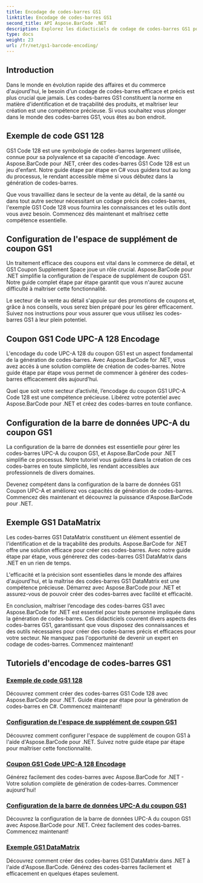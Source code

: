 ```yaml
---
title: Encodage de codes-barres GS1
linktitle: Encodage de codes-barres GS1
second_title: API Aspose.BarCode .NET
description: Explorez les didacticiels de codage de codes-barres GS1 pour Aspose.BarCode dans .NET. Créez facilement des codes-barres GS1 Code 128, UPC-A et DataMatrix. Commencez maintenant!
type: docs
weight: 23
url: /fr/net/gs1-barcode-encoding/
---
```


## Introduction
Dans le monde en évolution rapide des affaires et du commerce d'aujourd'hui, le besoin d'un codage de codes-barres efficace et précis est plus crucial que jamais. Les codes-barres GS1 constituent la norme en matière d'identification et de traçabilité des produits, et maîtriser leur création est une compétence précieuse. Si vous souhaitez vous plonger dans le monde des codes-barres GS1, vous êtes au bon endroit.

## Exemple de code GS1 128

GS1 Code 128 est une symbologie de codes-barres largement utilisée, connue pour sa polyvalence et sa capacité d'encodage. Avec Aspose.BarCode pour .NET, créer des codes-barres GS1 Code 128 est un jeu d'enfant. Notre guide étape par étape en C# vous guidera tout au long du processus, le rendant accessible même si vous débutez dans la génération de codes-barres.

Que vous travailliez dans le secteur de la vente au détail, de la santé ou dans tout autre secteur nécessitant un codage précis des codes-barres, l'exemple GS1 Code 128 vous fournira les connaissances et les outils dont vous avez besoin. Commencez dès maintenant et maîtrisez cette compétence essentielle.

## Configuration de l'espace de supplément de coupon GS1

Un traitement efficace des coupons est vital dans le commerce de détail, et GS1 Coupon Supplement Space joue un rôle crucial. Aspose.BarCode pour .NET simplifie la configuration de l'espace de supplément de coupon GS1. Notre guide complet étape par étape garantit que vous n'aurez aucune difficulté à maîtriser cette fonctionnalité.

Le secteur de la vente au détail s'appuie sur des promotions de coupons et, grâce à nos conseils, vous serez bien préparé pour les gérer efficacement. Suivez nos instructions pour vous assurer que vous utilisez les codes-barres GS1 à leur plein potentiel.

## Coupon GS1 Code UPC-A 128 Encodage

L'encodage du code UPC-A 128 du coupon GS1 est un aspect fondamental de la génération de codes-barres. Avec Aspose.BarCode for .NET, vous avez accès à une solution complète de création de codes-barres. Notre guide étape par étape vous permet de commencer à générer des codes-barres efficacement dès aujourd'hui.

Quel que soit votre secteur d’activité, l’encodage du coupon GS1 UPC-A Code 128 est une compétence précieuse. Libérez votre potentiel avec Aspose.BarCode pour .NET et créez des codes-barres en toute confiance.

## Configuration de la barre de données UPC-A du coupon GS1

La configuration de la barre de données est essentielle pour gérer les codes-barres UPC-A du coupon GS1, et Aspose.BarCode pour .NET simplifie ce processus. Notre tutoriel vous guidera dans la création de ces codes-barres en toute simplicité, les rendant accessibles aux professionnels de divers domaines.

Devenez compétent dans la configuration de la barre de données GS1 Coupon UPC-A et améliorez vos capacités de génération de codes-barres. Commencez dès maintenant et découvrez la puissance d'Aspose.BarCode pour .NET.

## Exemple GS1 DataMatrix

Les codes-barres GS1 DataMatrix constituent un élément essentiel de l'identification et de la traçabilité des produits. Aspose.BarCode for .NET offre une solution efficace pour créer ces codes-barres. Avec notre guide étape par étape, vous générerez des codes-barres GS1 DataMatrix dans .NET en un rien de temps.

L'efficacité et la précision sont essentielles dans le monde des affaires d'aujourd'hui, et la maîtrise des codes-barres GS1 DataMatrix est une compétence précieuse. Démarrez avec Aspose.BarCode pour .NET et assurez-vous de pouvoir créer des codes-barres avec facilité et efficacité.

En conclusion, maîtriser l’encodage des codes-barres GS1 avec Aspose.BarCode for .NET est essentiel pour toute personne impliquée dans la génération de codes-barres. Ces didacticiels couvrent divers aspects des codes-barres GS1, garantissant que vous disposez des connaissances et des outils nécessaires pour créer des codes-barres précis et efficaces pour votre secteur. Ne manquez pas l'opportunité de devenir un expert en codage de codes-barres. Commencez maintenant!
## Tutoriels d'encodage de codes-barres GS1
### [Exemple de code GS1 128](./gs1-code-128-example/)
Découvrez comment créer des codes-barres GS1 Code 128 avec Aspose.BarCode pour .NET. Guide étape par étape pour la génération de codes-barres en C#. Commencez maintenant!
### [Configuration de l'espace de supplément de coupon GS1](./gs1-coupon-supplement-space-configuration/)
Découvrez comment configurer l'espace de supplément de coupon GS1 à l'aide d'Aspose.BarCode pour .NET. Suivez notre guide étape par étape pour maîtriser cette fonctionnalité.
### [Coupon GS1 Code UPC-A 128 Encodage](./gs1-coupon-upc-a-code-128-encoding/)
Générez facilement des codes-barres avec Aspose.BarCode for .NET - Votre solution complète de génération de codes-barres. Commencer aujourd'hui!
### [Configuration de la barre de données UPC-A du coupon GS1](./gs1-coupon-upc-a-databar-configuration/)
Découvrez la configuration de la barre de données UPC-A du coupon GS1 avec Aspose.BarCode pour .NET. Créez facilement des codes-barres. Commencez maintenant!
### [Exemple GS1 DataMatrix](./gs1-datamatrix-example/)
Découvrez comment créer des codes-barres GS1 DataMatrix dans .NET à l'aide d'Aspose.BarCode. Générez des codes-barres facilement et efficacement en quelques étapes seulement.